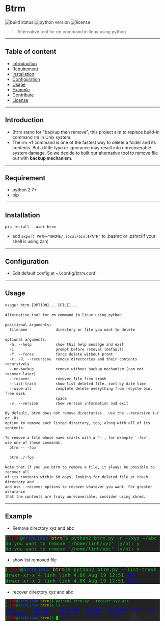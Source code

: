 # Btrm
![build status](https://img.shields.io/badge/build-passing-green)
![python version](https://img.shields.io/badge/python-2.7+-blue)
![license](https://img.shields.io/badge/license-MIT-red)
> Alternative tool for rm command in linux using python
---
## Table of content
* [Introduction](#introduction)
* [Requirement](#requirement)
* [Installation](#installation)
* [Configuration](#configuration)
* [Usage](#usage)
* [Example](#example)
* [Contribute](#contributing)
* [License](#license)
---
## Introduction
- Btrm stand for "backup then remove", this project aim to replace build-in command rm in Unix system.
- The rm -rf command is one of the fastest way to delete a folder and its contents. But a little typo or ignorance may result into unrecoverable system damage. So we decide to built our alternative tool to remove file but with **backup mechanism**. 
---
## Requirement
- python 2.7+
- pip
---
## Installation
```
pip install --user btrm
```
- add `export PATH="$HOME/.local/bin:$PATH"` to .bashrc or .zshrc(if your shell is using zsh)
---
## Configuration
- Edit default config at ~/.config/btrm.conf
---
## Usage
```
usage: btrm [OPTION]... [FILE]...

Alternative tool for rm command in linux using python

positional arguments:
  filename             directory or file you want to delete

optional arguments:
  -h, --help           show this help message and exit
  -i                   prompt before removal (default)
  -f, --force          force delete without promt
  -r, -R, --recursive  remove directories and their contents recursively
  --no-backup          remove without backup mechanism (can not recover later)
  --recover            recover file from trash
  --list-trash         show list deleted file, sort by date time
  --wipe-all           complete delete everything from recycle bin, free disk
                       space
  -v, --version        show version information and exit

By default, btrm does not remove directories.  Use the --recursive (-r or -R)
option to remove each listed directory, too, along with all of its contents.

To remove a file whose name starts with a '-', for example '-foo',
use one of these commands:
  btrm -- -foo

  btrm ./-foo

Note that if you use btrm to remove a file, it always be possible to recover all 
of its contents within 60 days, looking for deleted file at trash directory and
and use --recover options to recover whatever you want. For greater assurance 
that the contents are truly unrecoverable, consider using shred.
```
---
## Example
- Remove directory xyz and abc
  
![](sources/resources/images/remove_example.png)

- show list removed file
  
![](sources/resources/images/show_list.png)

- recover directory xyz and abc
  
![](sources/resources/images/recover_example.png)
